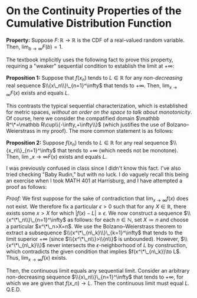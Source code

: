 # On the Continuity Properties of the Cumulative Distribution Function

**Property:** Suppose $F\colon\mathbb R\to\mathbb R$ is the CDF of a real-valued random variable. Then, $\lim_{b\to\infty}F(b)=1$.

The textbook implicitly uses the following fact to prove this property, requiring a "weaker" sequential condition to establish the limit at $+\infty$:

**Proposition 1:** Suppose that $f(x_n)$ tends to $L\in\mathbb R$ for any *non-decreasing* real sequence $\\{x\_n\\}\_{n=1}^\infty$ that tends to $+\infty$. Then, $\lim_{x\to\infty}F(x)$ exists and equals $L$.

This contrasts the typical sequential characterization, which is established for metric spaces, _without an order on the space to talk about monotonicity_. Of course, here we consider the compatified domain $\mathbb R^\*=\mathbb R\cup\\{-\infty,+\infty\\}$ (which justifies the use of Bolzano–Weierstrass in my proof). The more common statement is as follows:

**Proposition 2:** Suppose $f(x_n)$ tends to $L\in\mathbb R$ for any real sequence $\\{x_n\\}_{n=1}^\infty$ that tends to $+\infty$ (which needs not be monotone). Then, $\lim\_{x\to\infty}F(x)$ exists and equals $L$.

I was previously confused in class since I didn't know this fact. I've also tried checking "Baby Rudin," but with no luck. I do vaguely recall this being an exercise when I took MATH 401 at Harrisburg, and I have attempted a proof as follows:

_Proof:_ We first suppose for the sake of contradiction that $\lim_{x\to\infty}f(x)$ does not exist. We therefore fix a particular $\epsilon\gt0$ such that for any $X\in\mathbb R$, there exists some $x>X$ for which $|f(x)-L|\ge\epsilon$. We now construct a sequence $\\{x^\*\_n\\}\_{n=1}^\infty$ as follows: for each $n\in\mathbb N$, set $X\coloneqq n$ and choose a particular $x^\*\_n>X=n$. We use the Bolzano–Weierstrass theorem to extract a subsequence $\\{x^\*\_{n\_k}\\}\_{k=1}^\infty$ that tends to the limit superior $+\infty$ (since $\\{x^\*\_n\\}>\\{n\\}$ is unbounded). However, $\\{x^\*\_{n\_k}\\}$ never intersects the $\epsilon$-neighborhood of $L$ by construction, which contradicts the given condition that implies $f(x^\*\_{n\_k})\to L$. Thus, $\lim_{x\to\infty}f(x)$ exists.

Then, the continuous limit equals any sequential limit. Consider an arbitrary non-decreasing sequence $\\{x\_n\\}\_{n=1}^\infty$ that tends to $+\infty$, for which we are given that $f(x\_n)\to L$. Then the continuous limit must equal $L$. Q.E.D.
